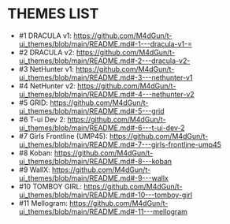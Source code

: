 # THEMES LIST

* #1 DRACULA v1: https://github.com/M4dGun/t-ui_themes/blob/main/README.md#-1---dracula-v1-=
* #2 DRACULA v2: https://github.com/M4dGun/t-ui_themes/blob/main/README.md#-2---dracula-v2-
* #3 NetHunter v1: https://github.com/M4dGun/t-ui_themes/blob/main/README.md#-3---nethunter-v1
* #4 NetHunter v2: https://github.com/M4dGun/t-ui_themes/blob/main/README.md#-4---nethunter-v2
* #5 GRID: https://github.com/M4dGun/t-ui_themes/blob/main/README.md#-5---grid
* #6 T-ui Dev 2: https://github.com/M4dGun/t-ui_themes/blob/main/README.md#-6---t-ui-dev-2
* #7 Girls Frontline (UMP45): https://github.com/M4dGun/t-ui_themes/blob/main/README.md#-7---girls-frontline-ump45
* #8 Koban: https://github.com/M4dGun/t-ui_themes/blob/main/README.md#-8---koban
* #9 WallX: https://github.com/M4dGun/t-ui_themes/blob/main/README.md#-9---wallx
* #10 TOMBOY GIRL: https://github.com/M4dGun/t-ui_themes/blob/main/README.md#-10---tomboy-girl
* #11 Mellogram: https://github.com/M4dGun/t-ui_themes/blob/main/README.md#-11---mellogram

